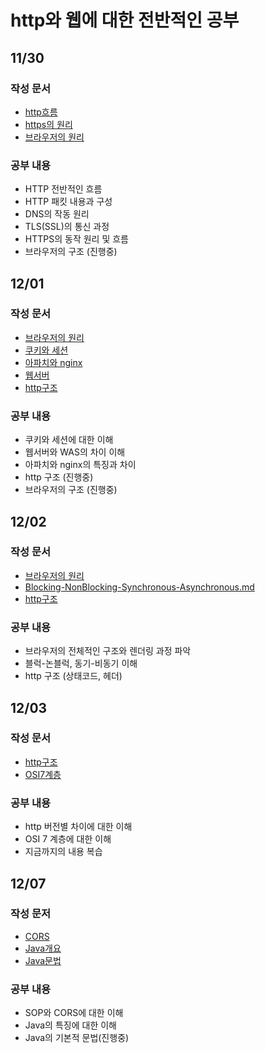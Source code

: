 # http와 웹에 대한 전반적인 공부

## 11/30
### 작성 문서
* [http흐름](./HTTP/http흐름.md)
* [https의 원리](./HTTP/https의%20원리.md)
* [브라우저의 원리](./HTTP/브라우저의%20원리.md)
### 공부 내용
- HTTP 전반적인 흐름
- HTTP 패킷 내용과 구성
- DNS의 작동 원리
- TLS(SSL)의 통신 과정
- HTTPS의 동작 원리 및 흐름
- 브라우저의 구조 (진행중)

## 12/01
### 작성 문서
* [브라우저의 원리](./HTTP/브라우저의%20원리.md)
* [쿠키와 세션](./HTTP/쿠키와%20세션.md)
* [아파치와 nginx](./HTTP/아파치와%20nginx.md)
* [웹서버](./HTTP/웹서버.md)
* [http구조](./HTTP/http구조.md)
### 공부 내용
- 쿠키와 세션에 대한 이해
- 웹서버와 WAS의 차이 이해
- 아파치와 nginx의 특징과 차이
- http 구조 (진행중)
- 브라우저의 구조 (진행중)

## 12/02
### 작성 문서
* [브라우저의 원리](./HTTP/브라우저의%20원리.md)
* [Blocking-NonBlocking-Synchronous-Asynchronous.md](./HTTP/Blocking-NonBlocking-Synchronous-Asynchronous.md)
* [http구조](./HTTP/http구조.md)
### 공부 내용
- 브라우저의 전체적인 구조와 렌더링 과정 파악
- 블럭-논블럭, 동기-비동기 이해
- http 구조 (상태코드, 헤더)

## 12/03
### 작성 문서
* [http구조](./HTTP/http구조.md)
* [OSI7계층](./HTTP/OSI7계층.md)
### 공부 내용
- http 버전별 차이에 대한 이해
- OSI 7 계층에 대한 이해
- 지금까지의 내용 복습

## 12/07
### 작성 문저
* [CORS](./HTTP/CORS.md)
* [Java개요](./JAVA/Java개요.md)
* [Java문법](./JAVA/Java문법.md)
### 공부 내용
- SOP와 CORS에 대한 이해
- Java의 특징에 대한 이해
- Java의 기본적 문법(진행중)
